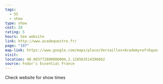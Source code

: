 ```yaml
---
tags:
  - 5S
  - show
type: show
cost: 28
rating: 5
hours: See website
link: http://www.acadequestre.fr/
page: "197"
map-link: https://www.google.com/maps/place/Versailles+Academy+of+Equestrian+Arts/@48.8039019,2.1257325,17z/data=!3m1!4b1!4m6!3m5!1s0x47e67db9c5c7692d:0x3a6293c75980cb25!8m2!3d48.8038984!4d2.1283074!16s%2Fg%2F1tjdqnfr?entry=ttu&g_ep=EgoyMDI0MDgyOC4wIKXMDSoASAFQAw%3D%3D
visit: 
location: 48.803772800000004,2.128563514396662
source: Fodor's Essential France
---
```

Check website for show times